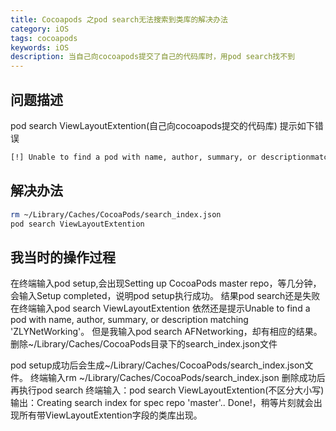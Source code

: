 ```yaml
---
title: Cocoapods 之pod search无法搜索到类库的解决办法
category: iOS
tags: cocoapods
keywords: iOS
description: 当自己向cocoapods提交了自己的代码库时，用pod search找不到
---
```

## 问题描述
pod search ViewLayoutExtention(自己向cocoapods提交的代码库)
提示如下错误
```bash
[!] Unable to find a pod with name, author, summary, or descriptionmatching '······'
```
## 解决办法
```bash
rm ~/Library/Caches/CocoaPods/search_index.json
pod search ViewLayoutExtention
```

## 我当时的操作过程
在终端输入pod setup,会出现Setting up CocoaPods master repo，等几分钟，会输入Setup completed，说明pod setup执行成功。
结果pod search还是失败
在终端输入pod search ViewLayoutExtention
依然还是提示Unable to find a pod with name, author, summary, or description matching 'ZLYNetWorking'。
但是我输入pod search AFNetworking，却有相应的结果。
删除~/Library/Caches/CocoaPods目录下的search_index.json文件

pod setup成功后会生成~/Library/Caches/CocoaPods/search_index.json文件。
终端输入rm ~/Library/Caches/CocoaPods/search_index.json
删除成功后再执行pod search
终端输入：pod search ViewLayoutExtention(不区分大小写)
输出：Creating search index for spec repo 'master'.. Done!，稍等片刻就会出现所有带ViewLayoutExtention字段的类库出现。



